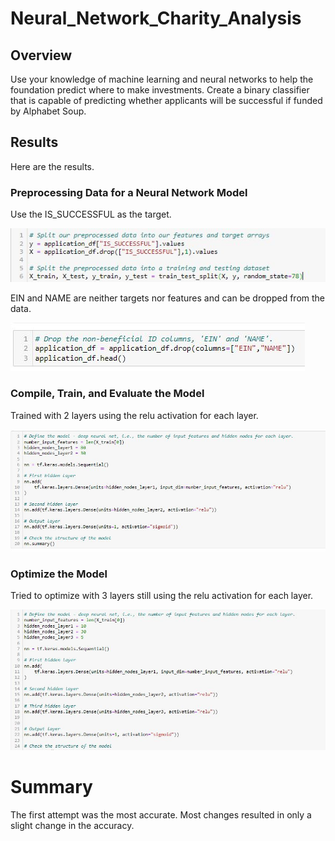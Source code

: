 # Neural_Network_Charity_Analysis

## Overview
Use your knowledge of machine learning and neural networks to help the foundation predict where to make investments.  Create a binary classifier that is capable of predicting whether applicants will be successful if funded by Alphabet Soup.


## Results
Here are the results.

### Preprocessing Data for a Neural Network Model
Use the IS_SUCCESSFUL as the target.

![SMOTE_oversampling_report](https://github.com/joeapodaca/Neural_Network_Charity_Analysis/blob/main/target.JPG)

 EIN and NAME are neither targets nor features and can be dropped from the data.
 
![SMOTE_oversampling_report](https://github.com/joeapodaca/Neural_Network_Charity_Analysis/blob/main/drop.JPG)

### Compile, Train, and Evaluate the Model

Trained with 2 layers using the relu activation for each layer.

![SMOTE_oversampling_report](https://github.com/joeapodaca/Neural_Network_Charity_Analysis/blob/main/define_model.JPG)

### Optimize the Model

Tried to optimize with 3 layers still using the relu activation for each layer.

![SMOTE_oversampling_report](https://github.com/joeapodaca/Neural_Network_Charity_Analysis/blob/main/three_layers.JPG)


# Summary
The first attempt was the most accurate.  Most changes resulted in only a slight change in the accuracy.

